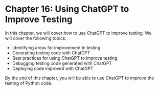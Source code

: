 # Chapter 16: Using ChatGPT to Improve Testing

In this chapter, we will cover how to use ChatGPT to improve testing. We will cover the following topics:

- Identifying areas for improvement in testing
- Generating testing code with ChatGPT
- Best practices for using ChatGPT to improve testing
- Debugging testing code generated with ChatGPT
- Deploying code improved with ChatGPT

By the end of this chapter, you will be able to use ChatGPT to improve the testing of Python code.
